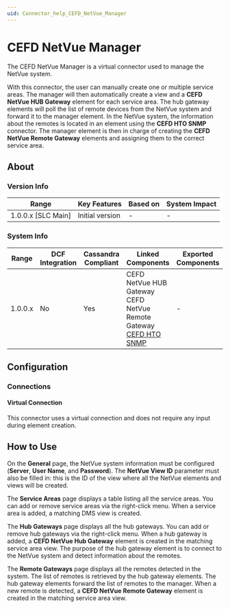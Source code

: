 ```yaml
---
uid: Connector_help_CEFD_NetVue_Manager
---
```


# CEFD NetVue Manager

The CEFD NetVue Manager is a virtual connector used to manage the NetVue system.

With this connector, the user can manually create one or multiple service areas. The manager will then automatically create a view and a **CEFD NetVue HUB Gateway** element for each service area. The hub gateway elements will poll the list of remote devices from the NetVue system and forward it to the manager element. In the NetVue system, the information about the remotes is located in an element using the **CEFD HTO SNMP** connector. The manager element is then in charge of creating the **CEFD NetVue Remote Gateway** elements and assigning them to the correct service area.

## About

### Version Info

| Range                | Key Features     | Based on     | System Impact     |
|----------------------|------------------|--------------|-------------------|
| 1.0.0.x [SLC Main]   | Initial version  | -            | -                 |

### System Info

| Range     | DCF Integration     | Cassandra Compliant     | Linked Components                                                                                                                                                                                                      | Exported Components     |
|-----------|---------------------|-------------------------|------------------------------------------------------------------------------------------------------------------------------------------------------------------------------------------------------------------------|-------------------------|
| 1.0.0.x   | No                  | Yes                     | CEFD NetVue HUB Gateway<br>CEFD NetVue Remote Gateway<br>[CEFD HTO SNMP](xref:Connector_help_CEFD_HTO_SNMP) | -                       |

## Configuration

### Connections

#### Virtual Connection

This connector uses a virtual connection and does not require any input during element creation.

## How to Use

On the **General** page, the NetVue system information must be configured (**Server**, **User Name**, and **Password**). The **NetVue View ID** parameter must also be filled in: this is the ID of the view where all the NetVue elements and views will be created.

The **Service Areas** page displays a table listing all the service areas. You can add or remove service areas via the right-click menu. When a service area is added, a matching DMS view is created.

The **Hub Gateways** page displays all the hub gateways. You can add or remove hub gateways via the right-click menu. When a hub gateway is added, a **CEFD NetVue Hub Gateway** element is created in the matching service area view. The purpose of the hub gateway element is to connect to the NetVue system and detect information about the remotes.

The **Remote Gateways** page displays all the remotes detected in the system. The list of remotes is retrieved by the hub gateway elements. The hub gateway elements forward the list of remotes to the manager. When a new remote is detected, a **CEFD NetVue Remote Gateway** element is created in the matching service area view.
